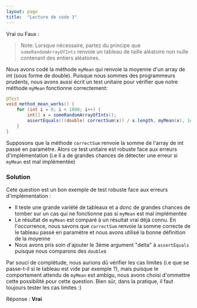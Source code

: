 ```yaml
---
layout: page
title:  "Lecture de code 3"
---
```

Vrai ou Faux :

> Note: Lorsque nécessaire, partez du principe que `someRandomArrayOfInts` renvoie un tableau de taille aléatoire non nulle contenant des entiers aléatoires.

Nous avons codé la méthode `myMean` qui renvoie la moyenne d'un array de int (sous forme de double). Puisque nous sommes des programmeurs prudents, nous avons aussi écrit un test unitaire pour vérifier que notre méthode `myMean` fonctionne correctement:
```java
@Test
void method_mean_works() {
    for (int i = 0; i < 1000; i++) {
        int[] x = someRandomArrayOfInts();
        assertEquals(((double) correctSum(x)) / x.length, myMean(x), 1e-8);
    }
}
```
Supposons que la méthode `correctSum` renvoie la somme de l'array de int passé en paramètre. 
Alors ce test unitaire est robuste face aux erreurs d'implémentation (i.e il a de grandes chances de détecter une erreur si `myMean` est mal implémentée)

### Solution

Cete question est un bon exemple de test robuste face aux erreurs d'implémentation :
- Il teste une grande variété de tableaux et a donc de grandes chances de tomber sur un cas qui ne fonctionne pas si `myMean` est mal implémentée
- Le résultat de `myMean` est comparé à un résultat vrai déjà connu. En l'occurrence, nous savons que `correctSum` renvoie
la somme correcte de le tableau passé en paramètre et nous avons utilisé la bonne définition de la moyenne
- Nous avons pris soin d'ajouter le 3ème argument "delta" à `assertEquals` puisque nous comparons des `double`s

Par souci de complétude, nous aurions dû vérifier les cas limites (i.e que se passe-t-il si le tableau est vide par exemple ?),
mais puisque le comportement attendu de `myMean` est ambigu, nous avons choisi d'ommettre cette possibilité pour cette question. Bien sûr, dans la pratique, il faut toujours tester les cas limites :)

Réponse : **Vrai**